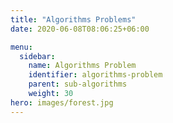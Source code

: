 ```yaml
---
title: "Algorithms Problems"
date: 2020-06-08T08:06:25+06:00

menu:
  sidebar:
    name: Algorithms Problem
    identifier: algorithms-problem
    parent: sub-algorithms
    weight: 30
hero: images/forest.jpg
---
```

